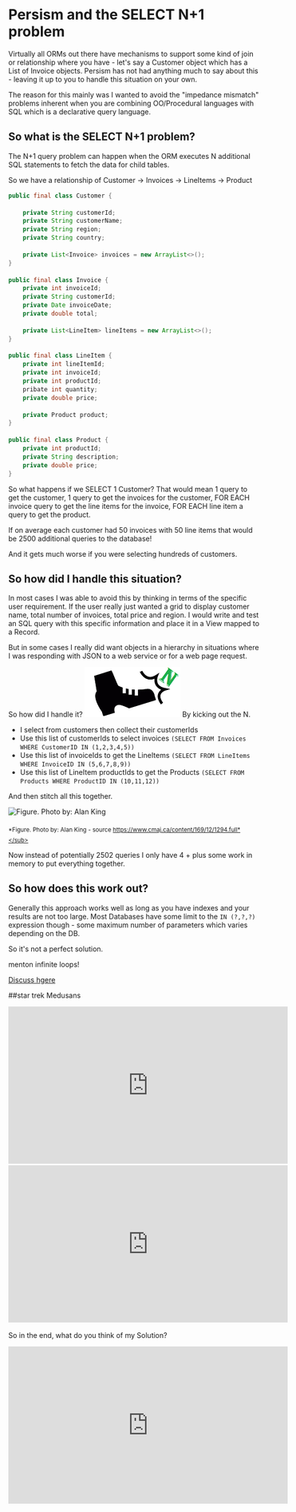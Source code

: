 # Persism and the SELECT N+1 problem

Virtually all ORMs out there have mechanisms to support some kind of join or relationship where you 
have - let's say a Customer object which has a List of Invoice objects. Persism has not had anything
much to say about this - leaving it up to you to handle this situation on your own.

The reason for this mainly was I wanted to avoid the "impedance mismatch" problems inherent 
when you are combining OO/Procedural languages with SQL which is a declarative query language.

## So what is the SELECT N+1 problem?

The N+1 query problem can happen when the ORM executes N additional SQL statements to fetch 
the data for child tables.

So we have a relationship of Customer -> Invoices -> LineItems -> Product

```java
public final class Customer {

    private String customerId;
    private String customerName;
    private String region;
    private String country;

    private List<Invoice> invoices = new ArrayList<>();
}

public final class Invoice {
    private int invoiceId;
    private String customerId;
    private Date invoiceDate;
    private double total;
    
    private List<LineItem> lineItems = new ArrayList<>();
} 

public final class LineItem {
    private int lineItemId;
    private int invoiceId;
    private int productId;
    pribate int quantity;
    private double price;     

    private Product product;
} 

public final class Product {
    private int productId;
    private String description;
    private double price;
} 
```

So what happens if we SELECT 1 Customer? That would mean 1 query to get the customer, 1 query to get the invoices for 
the customer, FOR EACH invoice query to get the line items for the invoice, FOR EACH line item a query to get the product.

If on average each customer had 50 invoices with 50 line items that would be 2500 additional queries to the database!

And it gets much worse if you were selecting hundreds of customers.

## So how did I handle this situation?

In most cases I was able to avoid this by thinking in terms of the specific user requirement. If the user really just 
wanted a grid to display customer name, total number of invoices, total price and region. I would write and test an 
SQL query with this specific information and place it in a View mapped to a Record.

But in some cases I really did want objects in a hierarchy in situations where I was responding with JSON to a web 
service or for a web page request.

So how did I handle it? ![Goodbye N](img/BootN.png) By kicking out the N.

* I select from customers then collect their customerIds
* Use this list of customerIds to select invoices `(SELECT FROM Invoices WHERE CustomerID IN (1,2,3,4,5))`
* Use this list of invoiceIds to get the LineItems `(SELECT FROM LineItems WHERE InvoiceID IN (5,6,7,8,9))`
* Use this list of LineItem productIds to get the Products `(SELECT FROM Products WHERE ProductID IN (10,11,12))`

And then stitch all this together.

![Figure. Photo by: Alan King](https://www.cmaj.ca/content/cmaj/169/12/1294/F1.medium.gif)

<sub>*Figure. Photo by: Alan King - source https://www.cmaj.ca/content/169/12/1294.full*</sub> 


Now instead of potentially 2502 queries I only have 4 + plus some work in memory to put everything together.

## So how does this work out?

Generally this approach works well as long as you have indexes and your results are not too large. Most Databases
have some limit to the `IN (?,?,?)` expression though - some maximum number of parameters which varies depending 
on the DB.

So it's not a perfect solution.



menton infinite loops!

[Discuss hgere](https://github.com/sproket/Persism/issues/26)


##star trek Medusans 

<iframe width="560" height="315" src="https://www.youtube.com/embed/Ljhqz6pF_Uo" title="YouTube video player" 
frameborder="0" allow="accelerometer; autoplay; clipboard-write; encrypted-media; gyroscope; 
picture-in-picture" allowfullscreen></iframe>

<iframe width="560" height="315" src="https://www.youtube.com/embed/txFjpTX0v0E" title="YouTube video player" 
frameborder="0" allow="accelerometer; autoplay; clipboard-write; encrypted-media; gyroscope; 
picture-in-picture" allowfullscreen></iframe>

So in the end, what do you think of my Solution?

<iframe width="560" height="315" src="https://www.youtube.com/embed/AhdJuYoVVZ0" title="What do you think of my solution?"
frameborder="0" allow="accelerometer; autoplay; clipboard-write; encrypted-media; gyroscope;
picture-in-picture" allowfullscreen></iframe>
